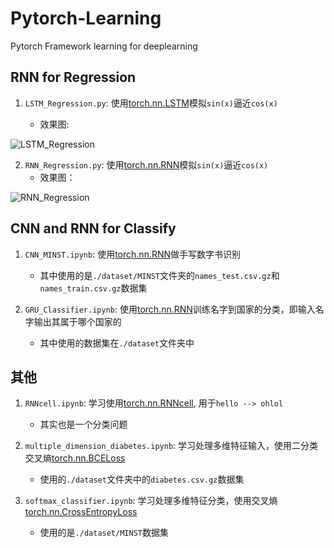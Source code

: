 # Pytorch-Learning
Pytorch Framework learning for deeplearning  

## RNN for Regression  
1. `LSTM_Regression.py`: 使用[torch.nn.LSTM](https://pytorch.org/docs/stable/generated/torch.nn.LSTM.html)模拟`sin(x)`逼近`cos(x)`  
   
	- 效果图:  

![LSTM_Regression](https://i.loli.net/2021/03/12/7OJvI1sP26HuzAF.gif)



2. `RNN_Regression.py`: 使用[torch.nn.RNN](https://pytorch.org/docs/stable/generated/torch.nn.RNN.html)模拟`sin(x)`逼近`cos(x)`  
   - 效果图：  

![RNN_Regression](https://i.loli.net/2021/03/12/4ozBxbLsX1c6f3J.gif)

## CNN and RNN for Classify  
1. `CNN_MINST.ipynb`: 使用[torch.nn.RNN](https://pytorch.org/docs/stable/generated/torch.nn.RNN.html)做手写数字书识别  
    - 其中使用的是`./dataset/MINST`文件夹的`names_test.csv.gz`和`names_train.csv.gz`数据集  

2. `GRU_Classifier.ipynb`: 使用[torch.nn.RNN](https://pytorch.org/docs/stable/generated/torch.nn.GRU.html)训练名字到国家的分类，即输入名字输出其属于哪个国家的
    - 其中使用的数据集在`./dataset`文件夹中  

## 其他  
1. `RNNcell.ipynb`: 学习使用[torch.nn.RNNcell](https://pytorch.org/docs/stable/generated/torch.nn.RNNCell.html?highlight=rnncell#torch.nn.RNNCell), 用于`hello --> ohlol`  
    - 其实也是一个分类问题  

2. `multiple_dimension_diabetes.ipynb`: 学习处理多维特征输入，使用二分类交叉熵[torch.nn.BCELoss](https://pytorch.org/docs/stable/generated/torch.nn.BCELoss.html?highlight=bce#torch.nn.BCELoss)  
    - 使用的`./dataset`文件夹中的`diabetes.csv.gz`数据集  

3. `softmax_classifier.ipynb`: 学习处理多维特征分类，使用交叉熵[torch.nn.CrossEntropyLoss](https://pytorch.org/docs/stable/generated/torch.nn.CrossEntropyLoss.html?highlight=crossentropy#torch.nn.CrossEntropyLoss)  
    - 使用的是`./dataset/MINST`数据集  

